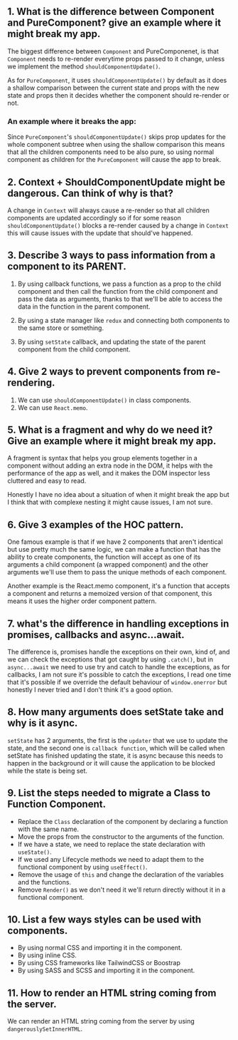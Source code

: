 ## 1. What is the difference between Component and PureComponent? give an example where it might break my app.

The biggest difference between `Component` and PureComponenet, is that `Component` needs to re-render everytime props passed to it change, unless we implement the method `shouldComponentUpdate()`.

As for `PureComponent`, it uses `shouldComponentUpdate()` by default as it does a shallow comparison between the current state and props with the new state and props then it decides whether the component should re-render or not.

### An example where it breaks the app:

Since `PureComponent`'s `shouldComponentUpdate()` skips prop updates for the whole component subtree when using the shallow comparison this means that all the children components need to be also pure, so using normal component as children for the `PureComponent` will cause the app to break.

## 2. Context + ShouldComponentUpdate might be dangerous. Can think of why is that?

A change in `Context` will always cause a re-render so that all children components are updated accordingly so if for some reason `shouldComponentUpdate()` blocks a re-render caused by a change in `Context` this will cause issues with the update that should've happened.

## 3. Describe 3 ways to pass information from a component to its PARENT.

1. By using callback functions, we pass a function as a prop to the child component and then call the function from the child component and pass the data as arguments, thanks to that we'll be able to access the data in the function in the parent component.

2. By using a state manager like `redux` and connecting both components to the same store or something.

3. By using `setState` callback, and updating the state of the parent component from the child component.

## 4. Give 2 ways to prevent components from re-rendering.

1. We can use `shouldComponentUpdate()` in class components.
2. We can use `React.memo`.

## 5. What is a fragment and why do we need it? Give an example where it might break my app.

A fragment is syntax that helps you group elements together in a component without adding an extra node in the DOM, it helps with the performance of the app as well, and it makes the DOM inspector less cluttered and easy to read.

Honestly I have no idea about a situation of when it might break the app but I think that with complexe nesting it might cause issues, I am not sure.

## 6. Give 3 examples of the HOC pattern.

One famous example is that if we have 2 components that aren't identical but use pretty much the same logic, we can make a function that has the ability to create components, the function will accept as one of its arguments a child component (a wrapped component) and the other arguments we'll use them to pass the unique methods of each component.

Another example is the React.memo component, it's a function that accepts a component and returns a memoized version of that component, this means it uses the higher order component pattern.

## 7. what's the difference in handling exceptions in promises, callbacks and async...await.

The difference is, promises handle the exceptions on their own, kind of, and we can check the exceptions that got caught by using `.catch()`, but in `async...await` we need to use try and catch to handle the exceptions, as for callbacks, I am not sure it's possible to catch the exceptions, I read one time that it's possible if we override the default behaviour of `window.onerror` but honestly I never tried and I don't think it's a good option.

## 8. How many arguments does setState take and why is it async.

`setState` has 2 arguments, the first is the `updater` that we use to update the state, and the second one is `callback function`, which will be called when setState has finished updating the state, it is async because this needs to happen in the background or it will cause the application to be blocked while the state is being set.

## 9. List the steps needed to migrate a Class to Function Component.

- Replace the `Class` declaration of the component by declaring a function with the same name.
- Move the props from the constructor to the arguments of the function.
- If we have a state, we need to replace the state declaration with `useState()`.
- If we used any Lifecycle methods we need to adapt them to the functional component by using `useEffect()`.
- Remove the usage of `this` and change the declaration of the variables and the functions.
- Remove `Render()` as we don't need it we'll return directly without it in a functional component.

## 10. List a few ways styles can be used with components.

- By using normal CSS and importing it in the component.
- By using inline CSS.
- By using CSS frameworks like TailwindCSS or Boostrap
- By using SASS and SCSS and importing it in the component.

## 11. How to render an HTML string coming from the server.

We can render an HTML string coming from the server by using `dangerouslySetInnerHTML`.
